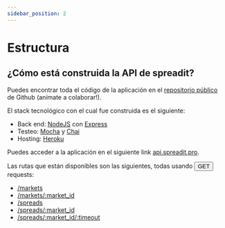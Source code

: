 ```yaml
---
sidebar_position: 2
---
```


# Estructura

## ¿Cómo está construida la API de spreadit?

Puedes encontrar toda el código de la aplicación en el [repositorio público](https://www.github.com/jpfraneto/spreadit) de Github (anímate a colaborar!).

El stack tecnológico con el cual fue construida es el siguiente:

- Back end: [NodeJS](https://nodejs.org/en/) con [Express](https://expressjs.com/)
- Testeo: [Mocha](https://mochajs.org/) y [Chai](https://www.chaijs.com/)
- Hosting: [Heroku](https://www.heroku.com/)

Puedes acceder a la aplicación en el siguiente link [api.spreadit.pro](https://spreaditjpfs.herokuapp.com/).

Las rutas que están disponibles son las siguientes, todas usando <button>GET</button> requests:

- [/markets](./markets)
- [/markets/:market_id](./markets_id)
- [/spreads](./spreads)
- [/spreads/:market_id](./spreads_id)
- [/spreads/:market_id/:timeout](./spreads_timeout)
